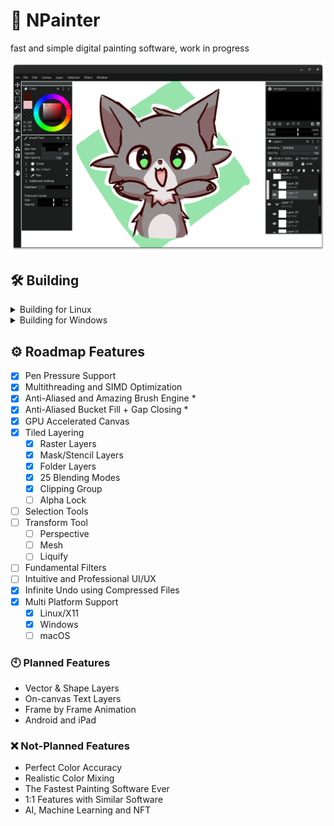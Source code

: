 # 🎨 NPainter
fast and simple digital painting software, work in progress

![Proof of Concept](https://raw.githubusercontent.com/mrgaturus/npainter/master/proof.png)

## 🛠️ Building
<details>
<summary>Building for Linux</summary>

- Requires GCC 10+ or Clang 10+
- Requires Additional Developing Packages on some distros:
  * Ubuntu/Debian: `libgdk-pixbuf2.0-dev libfreetype-dev libpng-dev libegl-dev libxcursor-dev libxi-dev libzstd-dev`
  * Fedora/RHEL: `gdk-pixbuf2-devel freetype-devel libpng-devel libglvnd-devel libXcursor-devel libXi-devel libzstd-devel`

### Building Release Build
```sh
# Install Latest Stable Nim
curl https://nim-lang.org/choosenim/init.sh -sSf | sh
# Build Program
./build_linux.sh

# Running Program
./npainter
```

### Developing Project
```sh
# Compile Program
nimble build
# Pack Data when needed
nopack

# Debug Program
./npainter
```

</details>

<details>
<summary>Building for Windows</summary>

- Requires MSYS2 Environment
  * Download: https://www.msys2.org/
  * Only works on MINGW64 Environment
- Requires Nim Programming Language
  * Download: https://nim-lang.org/
  * Must be configured on PATH

### Building Release Build
```sh
# Build Program
./build_win32.sh
# Executing Program
./release/npainter.exe
```

### Developing Project
```sh
# Prepare Building
./build_win32.sh

# Compile Program
nimble build
# Pack Data when needed
nopack

# Debug Program
./npainter
```

</details>

## ⚙️ Roadmap Features
  - [x] Pen Pressure Support
  - [x] Multithreading and SIMD Optimization
  - [x] Anti-Aliased and Amazing Brush Engine *
  - [x] Anti-Aliased Bucket Fill + Gap Closing *
  - [x] GPU Accelerated Canvas
  - [x] Tiled Layering
    - [x] Raster Layers
    - [x] Mask/Stencil Layers
    - [x] Folder Layers
    - [x] 25 Blending Modes
    - [x] Clipping Group
    - [ ] Alpha Lock
  - [ ] Selection Tools
  - [ ] Transform Tool
    - [ ] Perspective
    - [ ] Mesh
    - [ ] Liquify
  - [ ] Fundamental Filters
  - [ ] Intuitive and Professional UI/UX
  - [x] Infinite Undo using Compressed Files
  - [x] Multi Platform Support
    - [x] Linux/X11
    - [x] Windows
    - [ ] macOS

### 🕙 Planned Features
  * Vector & Shape Layers
  * On-canvas Text Layers
  * Frame by Frame Animation
  * Android and iPad

### ❌ Not-Planned Features
  - Perfect Color Accuracy
  - Realistic Color Mixing
  - The Fastest Painting Software Ever
  - 1:1 Features with Similar Software
  - AI, Machine Learning and NFT
